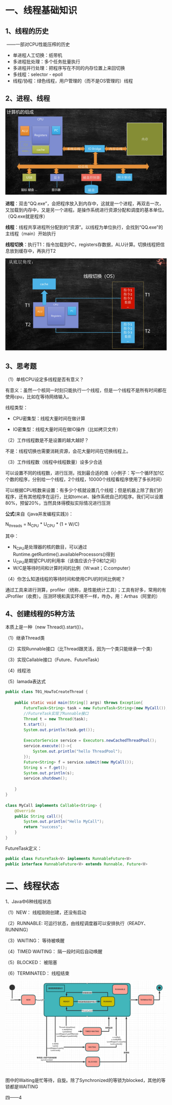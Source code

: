 

# 一、线程基础知识

## 1、线程的历史

​	——一部对CPU性能压榨的历史

- 单进程人工切换：纸带机
- 多进程批处理：多个任务批量执行
- 多进程并行处理：把程序写在不同的内存位置上来回切换
- 多线程：selector - epoll
- 线程/协程：绿色线程，用户管理的（而不是OS管理的）线程

## 2、进程、线程

<img src="img\计算机的组成.png" />

**进程**：双击“QQ.exe”，会把程序放入到内存中，这就是一个进程，再双击一次，又加载到内存中，又是另一个进程。是操作系统进行资源分配和调度的基本单位。（QQ.exe就是程序）

**线程**：线程共享进程所分配到的“资源”。以线程为单位执行，会找到“QQ.exe”的主线程（main）开始执行

**线程切换**：执行T1：指令加载到PC，registers存数据，ALU计算。切换线程把信息放到缓存中，再执行T2

<img src="img\线程切换.png" />

## 3、思考题

（1）单核CPU设定多线程是否有意义？

有意义：虽然一个核同一时刻只能执行一个线程，但是一个线程不是所有时间都在使用cpu，比如在等待网络输入。

线程类型：

- CPU密集型：线程大量时间在做计算

- IO密集型：线程大量时间在做IO操作（比如拷贝文件）


（2）工作线程数是不是设置的越大越好？

不是：线程切换也需要消耗资源，会花大量时间在切换线程上。

（3）工作线程数（线程中线程数量）设多少合适

可以设置不同的线程数，进行压测，找到最合适的值（小例子：写一个循环加1亿个数的程序，分别给一个线程，2个线程，10000个线程看程序使用了多长时间）

可以根据CPU核数来设置：有多少个核就设置几个线程；但是机器上除了我们的程序，还有其他程序在运行，比如tomcat、操作系统自己的程序。我们可以设置80%，预留20%，当然具体得模拟实际情况进行压测

**公式**(来自《java并发编程实践》)：

N<sub>threads</sub> = N<sub>CPU</sub> * U<sub>CPU</sub> * (1 + W/C)

其中：

- N<sub>CPU</sub>是处理器的核的数目，可以通过Runtime.getRuntime().availableProcessors()得到
- U<sub>CPU</sub>是期望CPU的利用率（该值应该介于0和1之间）
- W/C是等待时间和计算时间的比例（W:wait；C:computer）

（4）你怎么知道线程的等待时间和使用CPU的时间比例呢？

通过工具来进行测算，profiler（统称，是性能统计工具）；工具有好多，常用的有JProfiler（收费）。压测环境和真实环境不一样，咋办，用：Arthas（阿里的）

## 4、创建线程的5种方法

本质上是一种（new Thread().start()）。

（1）继承Thread类

（2）实现Runnable接口（比Thread跟灵活，因为一个类只能继承一个类）

（3）实现Callable接口（Future、FutureTask）

（4）线程池

（5）lamada表达式

```java
public class T01_HowToCreateThread {
    
    public static void main(String[] args) throws Exception{
        FutureTask<String> task = new FutureTask<String>(new MyCall());
        //FutureTask实现了Runnable接口
        Thread t = new Thread(task);
        t.start();
        System.out.println(task.get());

        ExecutorService service = Executors.newCachedThreadPool();
        service.execute(()->{
            System.out.println("hello ThreadPool");
        });
        Future<String> f = service.submit(new MyCall());
        String s = f.get();
        System.out.println(s);
        service.shutdown();

    }
}

class MyCall implements Callable<String> {
    @Override
    public String call(){
        System.out.println("Hello MyCall");
        return "success";
    }
}
```

FutureTask定义：

```java
public class FutureTask<V> implements RunnableFuture<V>
public interface RunnableFuture<V> extends Runnable, Future<V>
```

# 二、线程状态

1、Java中6种线程状态

（1）NEW：					线程刚刚创建，还没有启动

（2）RUNNABLE:			可运行状态，由线程调度器可以安排执行（READY、RUNNING）

（3）WAITING：				等待被唤醒

（4）TIMED WAITING：	隔一段时间后自动唤醒

（5）BLOCKED：			被阻塞

（6）TERMINATED：		线程结束

<img src="img\线程状态切换.png" />

图中的Waiting是忙等待，自旋。除了Synchronized的等锁为blocked，其他的等锁都是WAITING

四——4